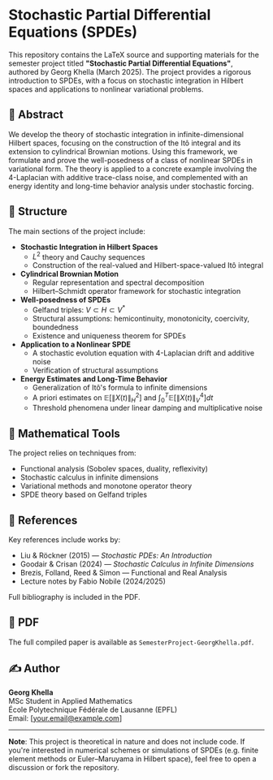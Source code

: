 # Stochastic Partial Differential Equations (SPDEs)

This repository contains the LaTeX source and supporting materials for the semester project titled **"Stochastic Partial Differential Equations"**, authored by Georg Khella (March 2025). The project provides a rigorous introduction to SPDEs, with a focus on stochastic integration in Hilbert spaces and applications to nonlinear variational problems.

## 📘 Abstract

We develop the theory of stochastic integration in infinite-dimensional Hilbert spaces, focusing on the construction of the Itô integral and its extension to cylindrical Brownian motions. Using this framework, we formulate and prove the well-posedness of a class of nonlinear SPDEs in variational form. The theory is applied to a concrete example involving the 4-Laplacian with additive trace-class noise, and complemented with an energy identity and long-time behavior analysis under stochastic forcing.

## 📂 Structure

The main sections of the project include:

- **Stochastic Integration in Hilbert Spaces**
  - $L^2$ theory and Cauchy sequences
  - Construction of the real-valued and Hilbert-space-valued Itô integral
- **Cylindrical Brownian Motion**
  - Regular representation and spectral decomposition
  - Hilbert–Schmidt operator framework for stochastic integration
- **Well-posedness of SPDEs**
  - Gelfand triples: $V \subset H \subset V^*$
  - Structural assumptions: hemicontinuity, monotonicity, coercivity, boundedness
  - Existence and uniqueness theorem for SPDEs
- **Application to a Nonlinear SPDE**
  - A stochastic evolution equation with 4-Laplacian drift and additive noise
  - Verification of structural assumptions
- **Energy Estimates and Long-Time Behavior**
  - Generalization of Itô's formula to infinite dimensions
  - A priori estimates on $\mathbb{E}[\|X(t)\|_H^2]$ and $\int_0^T \mathbb{E}[\|X(t)\|_V^4] dt$
  - Threshold phenomena under linear damping and multiplicative noise

## 🧠 Mathematical Tools

The project relies on techniques from:

- Functional analysis (Sobolev spaces, duality, reflexivity)
- Stochastic calculus in infinite dimensions
- Variational methods and monotone operator theory
- SPDE theory based on Gelfand triples

## 🔗 References

Key references include works by:

- Liu & Röckner (2015) — _Stochastic PDEs: An Introduction_
- Goodair & Crisan (2024) — _Stochastic Calculus in Infinite Dimensions_
- Brezis, Folland, Reed & Simon — Functional and Real Analysis
- Lecture notes by Fabio Nobile (2024/2025)

Full bibliography is included in the PDF.

## 📄 PDF

The full compiled paper is available as `SemesterProject-GeorgKhella.pdf`.

## ✍️ Author

**Georg Khella**  
MSc Student in Applied Mathematics  
École Polytechnique Fédérale de Lausanne (EPFL)  
Email: [your.email@example.com]

---

**Note**: This project is theoretical in nature and does not include code. If you're interested in numerical schemes or simulations of SPDEs (e.g. finite element methods or Euler–Maruyama in Hilbert space), feel free to open a discussion or fork the repository.
